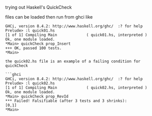 trying out Haskell's QuickCheck

files can be loaded then run from ghci like

```ghci
GHCi, version 8.4.2: http://www.haskell.org/ghc/  :? for help
Prelude> :l quick01.hs
[1 of 1] Compiling Main             ( quick01.hs, interpreted )
Ok, one module loaded.
*Main> quickCheck prop_Insert
+++ OK, passed 100 tests.
*Main>
 
the quick02.hs file is an example of a failing condition for quickCheck

```ghci
GHCi, version 8.4.2: http://www.haskell.org/ghc/  :? for help
Prelude> :l quick02.hs
[1 of 1] Compiling Main             ( quick02.hs, interpreted )
Ok, one module loaded.
*Main> quickCheck prop_RevId
*** Failed! Falsifiable (after 3 tests and 3 shrinks):    
[0,1]
*Main>
